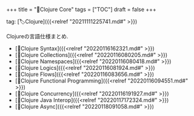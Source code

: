 +++
title = "📂Clojure Core"
tags = ["TOC"]
draft = false
+++

tag: [🏷Clojure]({{<relref "20211111225741.md#" >}})

Clojureの言語仕様まとめ.

-   [📝Clojure Syntax]({{<relref "20220116162321.md#" >}})
-   [📝Clojure Collections]({{<relref "20220116080205.md#" >}})
-   [📝Clojure Namespaces]({{<relref "20220116080418.md#" >}})
-   [📝Clojure Logics]({{<relref "20220116081924.md#" >}})
-   [📝Clojure Flows]({{<relref "20220116083656.md#" >}})
-   [📝Clojure Functional Programming]({{<relref "20220116094551.md#" >}})
-   [📝Clojure Concurrency]({{<relref "20220116191927.md#" >}})
-   [📝Clojure Java Interop]({{<relref "20220117172324.md#" >}})
-   [📝Clojure Async]({{<relref "20220118091058.md#" >}})
